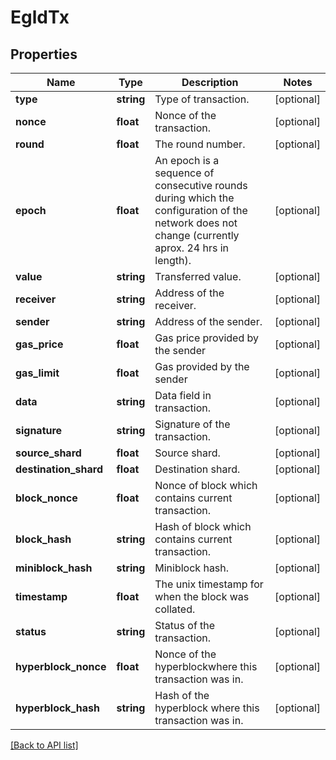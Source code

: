# EgldTx

## Properties

Name | Type | Description | Notes
------------ | ------------- | ------------- | -------------
**type** | **string** | Type of transaction. | [optional]
**nonce** | **float** | Nonce of the transaction. | [optional]
**round** | **float** | The round number. | [optional]
**epoch** | **float** | An epoch is a sequence of consecutive rounds during which the configuration of the network does not change (currently aprox. 24 hrs in length). | [optional]
**value** | **string** | Transferred value. | [optional]
**receiver** | **string** | Address of the receiver. | [optional]
**sender** | **string** | Address of the sender. | [optional]
**gas_price** | **float** | Gas price provided by the sender | [optional]
**gas_limit** | **float** | Gas provided by the sender | [optional]
**data** | **string** | Data field in transaction. | [optional]
**signature** | **string** | Signature of the transaction. | [optional]
**source_shard** | **float** | Source shard. | [optional]
**destination_shard** | **float** | Destination shard. | [optional]
**block_nonce** | **float** | Nonce of block which contains current transaction. | [optional]
**block_hash** | **string** | Hash of block which contains current transaction. | [optional]
**miniblock_hash** | **string** | Miniblock hash. | [optional]
**timestamp** | **float** | The unix timestamp for when the block was collated. | [optional]
**status** | **string** | Status of the transaction. | [optional]
**hyperblock_nonce** | **float** | Nonce of the hyperblockwhere this transaction was in. | [optional]
**hyperblock_hash** | **string** | Hash of the hyperblock where this transaction was in. | [optional]

[[Back to API list]](../../README.md#api-endpoints)
